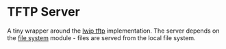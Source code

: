 # TFTP Server
A tiny wrapper around the [lwip tftp](https://www.nongnu.org/lwip/2_0_x/group__tftp.html) implementation. The server depends on the [file system](../fs/README.md) module - files are served from the local file system.  
